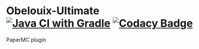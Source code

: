 # Obelouix-Ultimate [![Java CI with Gradle](https://github.com/obelouix/Obelouix-Ultimate/actions/workflows/gradle.yml/badge.svg)](https://github.com/obelouix/Obelouix-Ultimate/actions/workflows/gradle.yml) [![Codacy Badge](https://app.codacy.com/project/badge/Grade/b54eda108994458dbdcb7bb3fe3e7f6f)](https://www.codacy.com/gh/obelouix/Obelouix-Ultimate/dashboard?utm_source=github.com&amp;utm_medium=referral&amp;utm_content=obelouix/Obelouix-Ultimate&amp;utm_campaign=Badge_Grade)
PaperMC plugin
